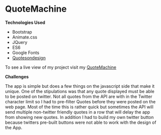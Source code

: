 # QuoteMachine

__**Technologies Used**__
* Bootstrap
* Animate.css
* JQuery
* ES6
* Google Fonts
* [Quotesondesign](https://quotesondesign.com)

To see a live view of my project visit my [QuoteMachine](https://larry-cherry.github.io/QuoteMachine/)

__**Challenges**__

The app is simple but does a few things on the javascript side that make it unique. One of the stipulations was that any quote displayed must be able to be posted on twitter. Not all quotes from the API are with in the Twitter character limit so I had to pre-filter Quotes before they were posted on the web page. Most of the time this is rather quick but sometimes the API will send multiple non-twitter friendly quotes in a row that will delay the app from showing new quotes. In addition I had to build my own twitter button because twitters pre-built buttons were not able to work with the design of the App.  